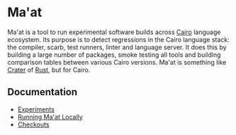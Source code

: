 # Ma'at

Ma'at is a tool to run experimental software builds across [Cairo] language ecosystem.
Its purpose is to detect regressions in the Cairo language stack:
the compiler, scarb, test runners, linter and language server.
It does this by building a large number of packages, smoke testing all tools
and building comparison tables between various Cairo versions.
Ma'at is something like [Crater] of [Rust], but for Cairo.

## Documentation

* [Experiments](/docs/experiments.md)
* [Running Ma'at Locally](/docs/local.md)
* [Checkouts](/docs/checkouts.md)

[cairo]: https://www.cairo-lang.org/

[crater]: https://github.com/rust-lang/crater

[rust]: https://rust-lang.org/
